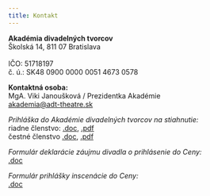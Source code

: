 ```yaml
---
title: Kontakt
---
```


**Akadémia divadelných tvorcov**\
Školská 14, 811 07 Bratislava\
\
IČO: 51718197\
č. ú.: SK48 0900 0000 0051 4673 0578

**Kontaktná osoba:**\
MgA. Viki Janoušková / Prezidentka Akadémie\
akademia@adt-theatre.sk

_Prihláška do Akadémie divadelných tvorcov na stiahnutie:_\
riadne členstvo:
[.doc](https://www.adt-theatre.sk/files/prihlaska.doc),
[.pdf](https://www.adt-theatre.sk/files/prihlaska.pdf)\
čestné členstvo
[.doc](https://www.adt-theatre.sk/files/prihlaska-cestny_clen.doc),
[.pdf](https://www.adt-theatre.sk/files/prihlaska-cestny_clen.pdf)

_Formulár deklarácie záujmu divadla o prihlásenie do Ceny:_\
[.doc](https://www.adt-theatre.sk/files/prihlaska-divadla.doc)

_Formulár prihlášky inscenácie do Ceny:_\
[.doc](https://www.adt-theatre.sk/files/prihlaska-inscenacie.doc)
